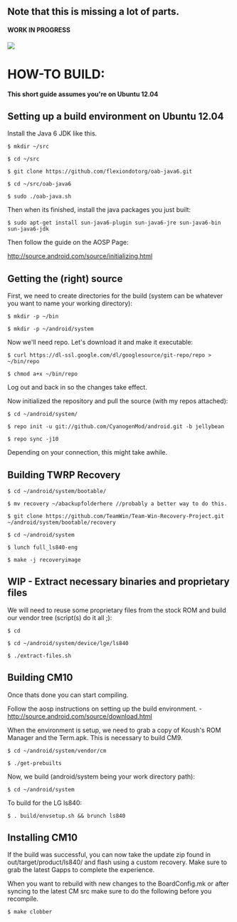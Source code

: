 ## Note that this is missing a lot of parts. ##

#### WORK IN PROGRESS #####

<a href='http://jenkins.gitmanagement.tk/job/Something%20no%20one%20wants%20to%20do./'><img src='http://jenkins.gitmanagement.tk/job/Something%20no%20one%20wants%20to%20do./badge/icon'></a>

HOW-TO BUILD:
=============
 
**This short guide assumes you're on Ubuntu 12.04**

Setting up a build environment on Ubuntu 12.04
-----------------------------------------------
Install the Java 6 JDK like this.

    $ mkdir ~/src

    $ cd ~/src

    $ git clone https://github.com/flexiondotorg/oab-java6.git

    $ cd ~/src/oab-java6

    $ sudo ./oab-java.sh

Then when its finished, install the java packages you just built:

    $ sudo apt-get install sun-java6-plugin sun-java6-jre sun-java6-bin sun-java6-jdk

Then follow the guide on the AOSP Page:

http://source.android.com/source/initializing.html


Getting the (right) source
--------------------------

First, we need to create directories for the build (system can be whatever you want to name your working directory):

    $ mkdir -p ~/bin

    $ mkdir -p ~/android/system

Now we'll need repo. Let's download it and make it executable:

    $ curl https://dl-ssl.google.com/dl/googlesource/git-repo/repo > ~/bin/repo

    $ chmod a+x ~/bin/repo

Log out and back in so the changes take effect.

Now initialized the repository and pull the source (with my repos attached):

    $ cd ~/android/system/
    
    $ repo init -u git://github.com/CyanogenMod/android.git -b jellybean
    
    $ repo sync -j10

Depending on your connection, this might take awhile.

Building TWRP Recovery
----------------------
    $ cd ~/android/system/bootable/

    $ mv recovery ~/abackupfolderhere //probably a better way to do this.

    $ git clone https://github.com/TeamWin/Team-Win-Recovery-Project.git ~/android/system/bootable/recovery

    $ cd ~/android/system

    $ lunch full_ls840-eng

    $ make -j recoveryimage

WIP - Extract necessary binaries and proprietary files 
------------------------------------------------

We will need to reuse some proprietary files from the stock ROM and build our vendor tree (script(s) do it all ;):

    $ cd
    
    $ cd ~/android/system/device/lge/ls840
    
    $ ./extract-files.sh

Building CM10
-------------
Once thats done you can start compiling.

Follow the aosp instructions on setting up the build environment. - http://source.android.com/source/download.html

When the environment is setup, we need to grab a copy of Koush's ROM Manager and the Term.apk. This is necessary to build CM9.

    $ cd ~/android/system/vendor/cm

    $ ./get-prebuilts

Now, we build (android/system being your work directory path):

    $ cd ~/android/system

To build for the LG ls840:
    
    $ . build/envsetup.sh && brunch ls840


Installing CM10
---------------
If the build was successful, you can now take the update zip found in out/target/product/ls840/ and flash using a custom recovery. Make sure to grab the latest Gapps to complete the experience.

When you want to rebuild with new changes to the BoardConfig.mk or after syncing to the latest CM src make sure to do the following before you recompile.

    $ make clobber


